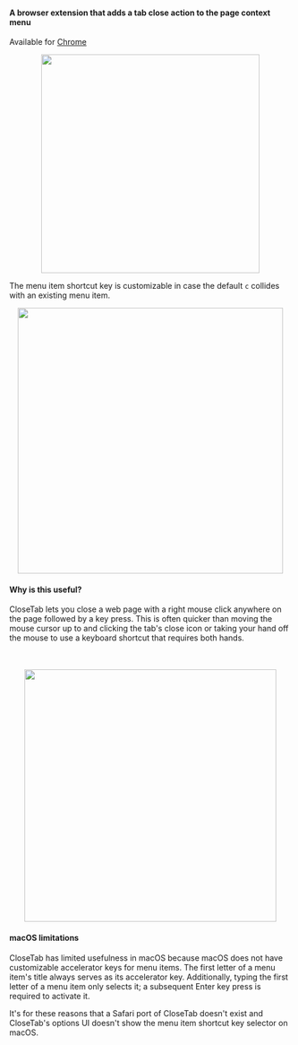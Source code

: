 #### A browser extension that adds a tab close action to the page context menu

Available for [Chrome](https://chrome.google.com/webstore/detail/closetab/lnchemdcmhoccciihokpdkkekmnejfhj)

<div align="center"><img src="http://hansifer.com/hosted-assets/closetab/menu-2.png" width="390"></div>

The menu item shortcut key is customizable in case the default `c` collides with an existing menu item.

<div align="center"><img src="http://hansifer.com/hosted-assets/closetab/options-new.png" width="474"></div>

#### Why is this useful?

CloseTab lets you close a web page with a right mouse click anywhere on the page followed by a key press. This is often quicker than moving the mouse cursor up to and clicking the tab's close icon or taking your hand off the mouse to use a keyboard shortcut that requires both hands.

<div>&nbsp;</div>
<div>&nbsp;</div>

<div align="center"><img src="http://hansifer.com/hosted-assets/closetab/hand_positioning.jpg" width="450"></div>

#### macOS limitations

CloseTab has limited usefulness in macOS because macOS does not have customizable accelerator keys for menu items. The first letter of a menu item's title always serves as its accelerator key. Additionally, typing the first letter of a menu item only selects it; a subsequent Enter key press is required to activate it.

It's for these reasons that a Safari port of CloseTab doesn't exist and CloseTab's options UI doesn't show the menu item shortcut key selector on macOS.
